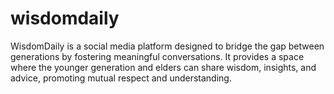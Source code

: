 # wisdomdaily
WisdomDaily is a social media platform designed to bridge the gap between generations by fostering meaningful conversations. It provides a space where the younger generation and elders can share wisdom, insights, and advice, promoting mutual respect and understanding.

